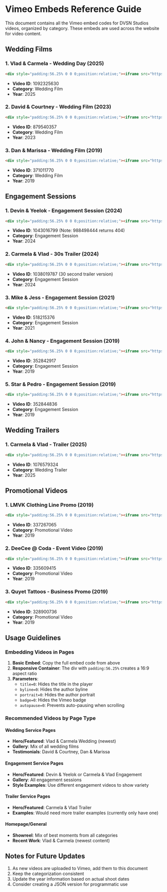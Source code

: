 # Vimeo Embeds Reference Guide

This document contains all the Vimeo embed codes for DVSN Studios videos, organized by category. These embeds are used across the website for video content.

## Wedding Films

### 1. Vlad & Carmela - Wedding Day (2025)
```html
<div style="padding:56.25% 0 0 0;position:relative;"><iframe src="https://player.vimeo.com/video/1092325630?title=0&byline=0&portrait=0&badge=0&autopause=0&player_id=0&app_id=58479" frameborder="0" allow="autoplay; fullscreen; picture-in-picture; clipboard-write; encrypted-media; web-share" style="position:absolute;top:0;left:0;width:100%;height:100%;" title="Vlad & Carmela - Wedding Day - DVSN Studio"></iframe></div><script src="https://player.vimeo.com/api/player.js"></script>
```
- **Video ID**: 1092325630
- **Category**: Wedding Film
- **Year**: 2025

### 2. David & Courtney - Wedding Film (2023)
```html
<div style="padding:56.25% 0 0 0;position:relative;"><iframe src="https://player.vimeo.com/video/879540357?title=0&byline=0&portrait=0&badge=0&autopause=0&player_id=0&app_id=58479" frameborder="0" allow="autoplay; fullscreen; picture-in-picture; clipboard-write; encrypted-media; web-share" style="position:absolute;top:0;left:0;width:100%;height:100%;" title="David & Courtney"></iframe></div><script src="https://player.vimeo.com/api/player.js"></script>
```
- **Video ID**: 879540357
- **Category**: Wedding Film
- **Year**: 2023

### 3. Dan & Marissa - Wedding Film (2019)
```html
<div style="padding:56.25% 0 0 0;position:relative;"><iframe src="https://player.vimeo.com/video/371011770?title=0&byline=0&portrait=0&badge=0&autopause=0&player_id=0&app_id=58479" frameborder="0" allow="autoplay; fullscreen; picture-in-picture; clipboard-write; encrypted-media; web-share" style="position:absolute;top:0;left:0;width:100%;height:100%;" title="Dan & Marissa Wedding Video"></iframe></div><script src="https://player.vimeo.com/api/player.js"></script>
```
- **Video ID**: 371011770
- **Category**: Wedding Film
- **Year**: 2019

## Engagement Sessions

### 1. Devin & Yeelok - Engagement Session (2024)
```html
<div style="padding:56.25% 0 0 0;position:relative;"><iframe src="https://player.vimeo.com/video/1043016799?title=0&byline=0&portrait=0&badge=0&autopause=0&player_id=0&app_id=58479" frameborder="0" allow="autoplay; fullscreen; picture-in-picture; clipboard-write; encrypted-media; web-share" style="position:absolute;top:0;left:0;width:100%;height:100%;" title="Devin & Yeelok Engagement"></iframe></div><script src="https://player.vimeo.com/api/player.js"></script>
```
- **Video ID**: 1043016799 (Note: 988498444 returns 404)
- **Category**: Engagement Session
- **Year**: 2024

### 2. Carmela & Vlad - 30s Trailer (2024)
```html
<div style="padding:56.25% 0 0 0;position:relative;"><iframe src="https://player.vimeo.com/video/1038019787?title=0&byline=0&portrait=0&badge=0&autopause=0&player_id=0&app_id=58479" frameborder="0" allow="autoplay; fullscreen; picture-in-picture; clipboard-write; encrypted-media; web-share" style="position:absolute;top:0;left:0;width:100%;height:100%;" title="Carmela & Vlad 30s Trailer"></iframe></div><script src="https://player.vimeo.com/api/player.js"></script>
```
- **Video ID**: 1038019787 (30 second trailer version)
- **Category**: Engagement Session
- **Year**: 2024

### 3. Mike & Jess - Engagement Session (2021)
```html
<div style="padding:56.25% 0 0 0;position:relative;"><iframe src="https://player.vimeo.com/video/518215376?title=0&byline=0&portrait=0&badge=0&autopause=0&player_id=0&app_id=58479" frameborder="0" allow="autoplay; fullscreen; picture-in-picture; clipboard-write; encrypted-media; web-share" style="position:absolute;top:0;left:0;width:100%;height:100%;" title="Mike & Jess Engagement"></iframe></div><script src="https://player.vimeo.com/api/player.js"></script>
```
- **Video ID**: 518215376
- **Category**: Engagement Session
- **Year**: 2021

### 4. John & Nancy - Engagement Session (2019)
```html
<div style="padding:56.25% 0 0 0;position:relative;"><iframe src="https://player.vimeo.com/video/352842917?title=0&byline=0&portrait=0&badge=0&autopause=0&player_id=0&app_id=58479" frameborder="0" allow="autoplay; fullscreen; picture-in-picture; clipboard-write; encrypted-media; web-share" style="position:absolute;top:0;left:0;width:100%;height:100%;" title="John & Nancy Engagement"></iframe></div><script src="https://player.vimeo.com/api/player.js"></script>
```
- **Video ID**: 352842917
- **Category**: Engagement Session
- **Year**: 2019

### 5. Star & Pedro - Engagement Session (2019)
```html
<div style="padding:56.25% 0 0 0;position:relative;"><iframe src="https://player.vimeo.com/video/352844836?title=0&byline=0&portrait=0&badge=0&autopause=0&player_id=0&app_id=58479" frameborder="0" allow="autoplay; fullscreen; picture-in-picture; clipboard-write; encrypted-media; web-share" style="position:absolute;top:0;left:0;width:100%;height:100%;" title="Star & Pedro Engagement"></iframe></div><script src="https://player.vimeo.com/api/player.js"></script>
```
- **Video ID**: 352844836
- **Category**: Engagement Session
- **Year**: 2019

## Wedding Trailers

### 1. Carmela & Vlad - Trailer (2025)
```html
<div style="padding:56.25% 0 0 0;position:relative;"><iframe src="https://player.vimeo.com/video/1076579324?title=0&byline=0&portrait=0&badge=0&autopause=0&player_id=0&app_id=58479" frameborder="0" allow="autoplay; fullscreen; picture-in-picture; clipboard-write; encrypted-media; web-share" style="position:absolute;top:0;left:0;width:100%;height:100%;" title="Carmela & Vlad Wedding Trailer - DVSN Studio"></iframe></div><script src="https://player.vimeo.com/api/player.js"></script>
```
- **Video ID**: 1076579324
- **Category**: Wedding Trailer
- **Year**: 2025

## Promotional Videos

### 1. LMVK Clothing Line Promo (2019)
```html
<div style="padding:56.25% 0 0 0;position:relative;"><iframe src="https://player.vimeo.com/video/337267065?title=0&byline=0&portrait=0&badge=0&autopause=0&player_id=0&app_id=58479" frameborder="0" allow="autoplay; fullscreen; picture-in-picture; clipboard-write; encrypted-media; web-share" style="position:absolute;top:0;left:0;width:100%;height:100%;" title="LMVK Clothing Line Promo"></iframe></div><script src="https://player.vimeo.com/api/player.js"></script>
```
- **Video ID**: 337267065
- **Category**: Promotional Video
- **Year**: 2019

### 2. DeeCee @ Coda - Event Video (2019)
```html
<div style="padding:56.25% 0 0 0;position:relative;"><iframe src="https://player.vimeo.com/video/335609415?title=0&byline=0&portrait=0&badge=0&autopause=0&player_id=0&app_id=58479" frameborder="0" allow="autoplay; fullscreen; picture-in-picture; clipboard-write; encrypted-media; web-share" style="position:absolute;top:0;left:0;width:100%;height:100%;" title="DeeCee @ Coda 2019"></iframe></div><script src="https://player.vimeo.com/api/player.js"></script>
```
- **Video ID**: 335609415
- **Category**: Promotional Video
- **Year**: 2019

### 3. Quyet Tattoos - Business Promo (2019)
```html
<div style="padding:56.25% 0 0 0;position:relative;"><iframe src="https://player.vimeo.com/video/328900736?title=0&byline=0&portrait=0&badge=0&autopause=0&player_id=0&app_id=58479" frameborder="0" allow="autoplay; fullscreen; picture-in-picture; clipboard-write; encrypted-media; web-share" style="position:absolute;top:0;left:0;width:100%;height:100%;" title="Quyet Tattoos"></iframe></div><script src="https://player.vimeo.com/api/player.js"></script>
```
- **Video ID**: 328900736
- **Category**: Promotional Video
- **Year**: 2019

## Usage Guidelines

### Embedding Videos in Pages

1. **Basic Embed**: Copy the full embed code from above
2. **Responsive Container**: The div with `padding:56.25%` creates a 16:9 aspect ratio
3. **Parameters**:
   - `title=0`: Hides the title in the player
   - `byline=0`: Hides the author byline
   - `portrait=0`: Hides the author portrait
   - `badge=0`: Hides the Vimeo badge
   - `autopause=0`: Prevents auto-pausing when scrolling

### Recommended Videos by Page Type

#### Wedding Service Pages
- **Hero/Featured**: Vlad & Carmela Wedding (newest)
- **Gallery**: Mix of all wedding films
- **Testimonials**: David & Courtney, Dan & Marissa

#### Engagement Service Pages
- **Hero/Featured**: Devin & Yeelok or Carmela & Vlad Engagement
- **Gallery**: All engagement sessions
- **Style Examples**: Use different engagement videos to show variety

#### Trailer Service Pages
- **Hero/Featured**: Carmela & Vlad Trailer
- **Examples**: Would need more trailer examples (currently only have one)

#### Homepage/General
- **Showreel**: Mix of best moments from all categories
- **Recent Work**: Vlad & Carmela (newest content)

## Notes for Future Updates

1. As new videos are uploaded to Vimeo, add them to this document
2. Keep the categorization consistent
3. Update the year information based on actual shoot dates
4. Consider creating a JSON version for programmatic use